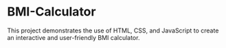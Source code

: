 # BMI-Calculator
  This project demonstrates the use of HTML, CSS, and JavaScript to create an interactive and user-friendly BMI calculator.
